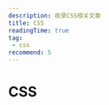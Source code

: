 ```yaml
---
description: 收录CSS相关文章
title: CSS
readingTime: true
tag:
 - css
recommend: 5
---
```


# CSS